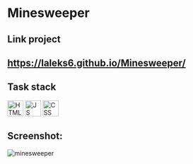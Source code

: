 # Minesweeper

## Link project
## https://laleks6.github.io/Minesweeper/

## Task stack
<p align="left">
 <img src="https://user-images.githubusercontent.com/25181517/192158954-f88b5814-d510-4564-b285-dff7d6400dad.png" width="36" height="36" title="HTML" />
<img src="https://user-images.githubusercontent.com/25181517/117447155-6a868a00-af3d-11eb-9cfe-245df15c9f3f.png" width="36" height="36" title="JS" />
 <img src="https://user-images.githubusercontent.com/25181517/183898674-75a4a1b1-f960-4ea9-abcb-637170a00a75.png" width="36" height="36" title="CSS" />
</p>

## Screenshot:
![minesweeper](https://github.com/laleks6/Minesweeper/assets/96025122/5b9e1c70-8c80-476e-b94d-4d2edbd140db)
